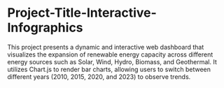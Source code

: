 # Project-Title-Interactive-Infographics
This project presents a dynamic and interactive web dashboard that visualizes the expansion of renewable energy capacity across different energy sources such as Solar, Wind, Hydro, Biomass, and Geothermal. It utilizes Chart.js to render bar charts, allowing users to switch between different years (2010, 2015, 2020, and 2023) to observe trends.
